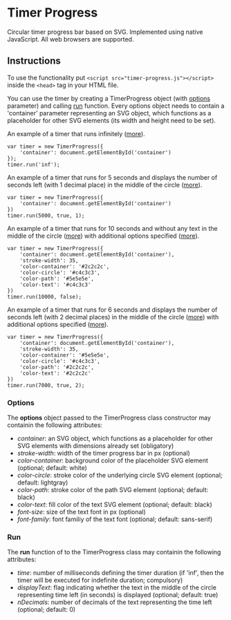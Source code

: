 # Timer Progress
Circular timer progress bar based on SVG. Implemented using native JavaScript. All web browsers are supported.

## Instructions
To use the functionality put ```<script src="timer-progress.js"></script>``` inside the ```<head>``` tag in your HTML file.

You can use the timer by creating a TimerProgress object (with [options](#options) parameter) and calling [run](#run) function. Every options object needs to contain a 'container' parameter representing an SVG object, which functions as a placeholder for other SVG elements (its width and height need to be set).

An example of a timer that runs infinitely ([more](#run)).
```
var timer = new TimerProgress({
    'container': document.getElementById('container')
});
timer.run('inf');
```
An example of a timer that runs for 5 seconds and displays the number of seconds left (with 1 decimal place) in the middle of the circle ([more](#run)).
```
var timer = new TimerProgress({
    'container': document.getElementById('container')
})
timer.run(5000, true, 1);
```
An example of a timer that runs for 10 seconds and without any text in the middle of the circle ([more](#run)) with additional options specified ([more](#options)).
```
var timer = new TimerProgress({
    'container': document.getElementById('container'),
    'stroke-width': 35,
    'color-container': '#2c2c2c',
    'color-circle': '#c4c3c3',
    'color-path': '#5e5e5e',
    'color-text': '#c4c3c3'
})
timer.run(10000, false);
```
An example of a timer that runs for 6 seconds and displays the number of seconds left (with 2 decimal places) in the middle of the circle ([more](#run)) with additional options specified ([more](#options)).
```
var timer = new TimerProgress({
    'container': document.getElementById('container'),
    'stroke-width': 35,
    'color-container': '#5e5e5e',
    'color-circle': '#c4c3c3',
    'color-path': '#2c2c2c',
    'color-text': '#2c2c2c'
})
timer.run(7000, true, 2);
```

### <a name="options">Options</a>
The **options** object passed to the TimerProgress class constructor may containin the following attributes:
* _container_: an SVG object, which functions as a placeholder for other SVG elements with dimensions already set (obligatory)
* _stroke-width_: width of the timer progress bar in px (optional)
* _color-container_: background color of the placeholder SVG element (optional; default: white)
* _color-circle_: stroke color of the underlying circle SVG element (optional; default: lightgray)
* _color-path_: stroke color of the path SVG element (optional; default: black)
* _color-text_: fill color of the text SVG element (optional; default: black)
* _font-size_: size of the text font in px (optional)
* _font-family_: font familiy of the text font (optional; default: sans-serif)

### <a name="run">Run</a>
The **run** function of to the TimerProgress class may containin the following attributes:
* _time_: number of milliseconds defining the timer duration (if 'inf', then the timer will be executed for indefinite duration; compulsory)
* _displayText_: flag indicating whether the text in the middle of the circle representing time left (in seconds) is displayed (optional; default: true)
* _nDecimals_: number of decimals of the text representing the time left (optional; default: 0)
